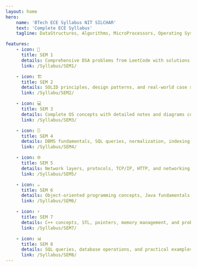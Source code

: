 ```yaml
---
layout: home
hero:
    name: 'BTech ECE Syllabus NIT SILCHAR'
    text: 'Complete ECE Syllabus'
    tagline: DataStructures, Algorithms, MicroProcessors, Operating Systems, Databases, Networks & More

features:
    - icon: 🎯
      title: SEM 1
      details: Comprehensive DSA problems from LeetCode with solutions in Java and C++. Organized by topics and difficulty.
      link: /Syllabus/SEM1/

    - icon: 🏗️
      title: SEM 2
      details: SOLID principles, design patterns, and real-world case studies with complete implementations.
      link: /Syllabu/SEM2/

    - icon: 💻
      title: SEM 3
      details: Complete OS concepts with detailed notes and diagrams covering processes, memory, and more.
      link: /Syllabus/SEM3/

    - icon: 🗄️
      title: SEM 4
      details: DBMS fundamentals, SQL queries, normalization, indexing, and optimization techniques.
      link: /Syllabus/SEM4/

    - icon: 🌐
      title: SEM 5
      details: Network layers, protocols, TCP/IP, HTTP, and networking concepts with visual diagrams.
      link: /Syllabus/SEM5/

    - icon: ☕
      title: SEM 6
      details: Object-oriented programming concepts, Java fundamentals, multithreading, and exception handling.
      link: /Syllabus/SEM6/

    - icon: ⚡
      title: SEM 7
      details: C++ concepts, STL, pointers, memory management, and problem-solving techniques.
      link: /Syllabus/SEM7/

    - icon: 📊
      title: SEM 8
      details: SQL queries, database operations, and practical examples for interview preparation.
      link: /Syllabus/SEM8/
---
```

